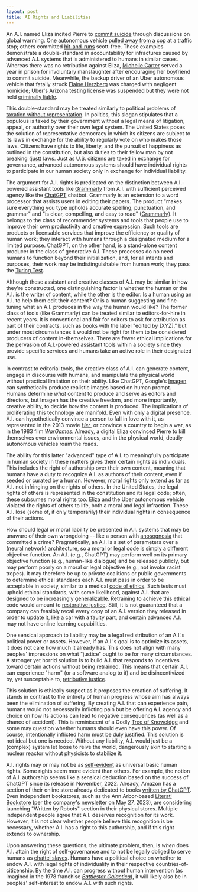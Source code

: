 ```yaml
---
layout: post
title: AI Rights and Liabilities
---
```


An A.I. named Eliza incited Pierre to [commit suicide](https://www.vice.com/en/article/pkadgm/man-dies-by-suicide-after-talking-with-ai-chatbot-widow-says) through discussions on global warming. One autonomous vehicle [pulled away from a cop](https://www.youtube.com/watch?v=1DZL0i51tRs&ab_channel=NBCBayArea) at a traffic stop; others committed [hit-and-runs](https://www.nbcnews.com/tech/innovation/self-driving-car-waymo-cruise-uber-hit-run-accidents-rcna76857) scott-free. These examples demonstrate a double-standard in accountability for infractures caused by advanced A.I. systems that is administered to humans in similar cases. Whereas there was no retribution against Eliza, [Michelle Carter](https://people.com/crime/michelle-carter-trial-gallery-key-moments-conrad-roy-suicide/) served a year in prison for involuntary manslaughter after encouraging her boyfriend to commit suicide. Meanwhile, the backup driver of an Uber autonomous vehicle that fatally struck [Elaine Herzberg](https://en.wikipedia.org/wiki/Death_of_Elaine_Herzberg) was charged with negligent homicide; Uber's Arizona testing license was suspended but they were not held [criminally liable](https://www.reuters.com/article/usa-uber-idFRKBN1XU0IC).

This double-standard may be treated similarly to political problems of [taxation without representation](https://en.wikipedia.org/wiki/No_taxation_without_representation). In politics, this slogan stipulates that a populous is taxed by their government without a legal means of litigation, appeal, or authority over their own legal system. The United States poses the solution of representative democracy in which its citizens are subject to its laws in exchange for the ability to regularly vote on who makes those laws. Citizens have rights to life, liberty, and the pursuit of happiness as outlined in the constitution, but also duties to their fellow man by not breaking ([just](https://www.nytimes.com/1964/01/12/archives/is-it-right-to-break-the-law-the-question-is-raised-by-recent.html)) laws. Just as U.S. citizens are taxed in exchange for governance, advanced autonomous systems should have individual rights to participate in our human society only in exchange for individual liability.

The argument for A.I. rights is predicated on the distinction between A.I.-powered assistant tools like [Grammarly](https://www.youtube.com/watch?v=doTMUdBBq7A) from A.I. with sufficient perceived agency like the [ChatGPT](https://www.youtube.com/watch?v=o5MutYFWsM8) chatbot. Grammarly is an extension to a word processor that assists users in editing their papers. The product "makes sure everything you type upholds accurate spelling, punctuation, and grammar" and "is clear, compelling, and easy to read" ([Grammarly](https://support.grammarly.com/hc/en-us/articles/115000090871-How-does-Grammarly-work-)). It belongs to the class of recommender systems and tools that people use to improve their own productivity and creative expression. Such tools are products or licensable services that improve the efficiency or quality of human work; they interact with humans through a designated medium for a limited purpose. ChatGPT, on the other hand, is a stand-alone content producer in the class of generative A.I. These processes do no need humans to function beyond their initialization, and, for all intents and purposes, their work may be indistinguishable from human work; they pass the [Turing Test](https://en.wikipedia.org/wiki/Eugene_Goostman).

Although these assistant and creative classes of A.I. may be similar in how they're constructed, one distinguishing factor is whether the human or the A.I. is the writer of content, while the other is the editor. Is a human using an A.I. to help them edit their content? Or is a human suggesting and fine-tuning what an A.I. produces in the way the human would like? The former class of tools (like Grammarly) can be treated similar to editors-for-hire in recent years. It is conventional and fair for editors to ask for attribution as part of their contracts, such as books with the label "edited by [XYZ]," but under most circumstances it would not be right for them to be considered producers of content in-themselves. There are fewer ethical implications for the pervasion of A.I.-powered assistant tools within a society since they provide specific services and humans take an active role in their designated use.

In contrast to editorial tools, the creative class of A.I. can generate content, engage in discourse with humans, and manipulate the physical world without practical limitation on their ability. Like ChatGPT, Google's [Imagen](https://www.cnet.com/tech/googles-text-to-image-ai-can-make-any-wacky-image-you-can-imagine/) can synthetically produce realistic images based on human prompt. Humans determine *what* content to produce and serve as editors and directors, but Imagen has the creative freedom, and more importantly, creative ability, to decide *how* the content is produced. The implications of proliferating this technology are manifold. Even with only a digital presence, A.I. can hypothetically convince a person to fall in love with it, as represented in the 2013 movie [*Her*](https://en.wikipedia.org/wiki/Her_(film)), or convince a country to begin a war, as in the 1983 film [*WarGames*](https://en.wikipedia.org/wiki/WarGames). Already, a digital Eliza convinced Pierre to kill themselves over environmental issues, and in the physical world, deadly autonomous vehicles roam the roads.

The ability for this latter "advanced" type of A.I. to meaningfully participate in human society in these matters gives them certain rights as individuals. This includes the right of authorship over their own content, meaning that humans have a duty to recognize A.I. as authors of their content, even if seeded or curated by a human. However, moral rights only extend as far as A.I. not infringing on the rights of others. In the United States, the legal rights of others is represented in the constitution and its legal code; often, these subsumes moral rights too. Eliza and the Uber autonomous vehicle violated the rights of others to life, both a moral and legal infraction. These A.I. lose (some of, if only temporarily) their individual rights in consequence of their actions.

How should legal or moral liability be presented in A.I. systems that may be unaware of their own wrongdoing -- like a person with [anosognosia](https://www.ncbi.nlm.nih.gov/books/NBK513361/) that committed a crime? Pragmatically, an A.I. is a set of parameters over a (neural network) architecture, so a moral or legal code is simply a different objective function. An A.I. (e.g., ChatGPT) may perform well on its primary objective function (e.g., human-like dialogue) and be released publicly, but may perform poorly on a moral or legal objective (e.g., not invoke racist tropes). It may therefore be up to private coalitions or public governments to determine ethical standards each A.I. must pass in order to be acceptable in society, similar to a medical [code of ethics](https://www.ama-assn.org/sites/ama-assn.org/files/corp/media-browser/principles-of-medical-ethics.pdf). Such tests must uphold ethical standards, with some likelihood, against A.I. that are designed to be increasingly generalizable. Retraining to achieve this ethical code would amount to [restorative justice](https://law.wisc.edu/fjr/rjp/justice.html). Still, it is not guaranteed that a company can feasibly recall every copy of an A.I. version they released in order to update it, like a car with a faulty part, and certain advanced A.I. may not have online learning capabilities.

One sensical approach to liability may be a legal redistribution of an A.I.'s political power or assets. However, if an A.I.'s goal is to optimize its assets, it does not care how much it already has. This does not align with many peoples' impressions on what "justice" ought to be for many circumstances. A stronger yet horrid solution is to build A.I. that responds to incentives toward certain actions without being retrained. This means that certain A.I. can experience "harm" (or a software analog to it) and be disincentivized by, yet susceptable to, [retributive justice](https://plato.stanford.edu/entries/justice-retributive/). 

This solution is ethically suspect as it proposes the creation of suffering. It stands in contrast to the entirety of human progress whose aim has always been the elimination of suffering. By creating A.I. that can experience pain, humans would not necessarily inflicting pain but be offering A.I. agency and choice on how its actions can lead to negative consequences (as well as a chance of accident). This is reminiscent of a Godly [Tree of Knoweldge](https://en.wikipedia.org/wiki/Tree_of_the_knowledge_of_good_and_evil) and some may question whether humans should even have this power. Of course, intentionally inflicted harm must be duly justified. This solution is not ideal but one is needed. Without any liability, A.I. would just be a (complex) system let loose to reive the world, dangerously akin to starting a nuclear reactor without physicists to stabilize it.

A.I. rights may or may not be as [self-evident](https://time.com/6192894/self-evident-truths/) as universal basic human rights. Some rights seem more evident than others. For example, the notion of A.I. authorship seems like a sensical deduction based on the success of ChatGPT since its release in November, 2022. Already, Amazon has a section of their online store already dedicated to books [written by ChatGPT](https://www.amazon.com/Books-Chat-GPT/s?rh=n%3A283155%2Cp_27%3AChat+GPT). Even independent bookstores, such as the Ann Arbor-based [Literati Bookstore](https://www.literatibookstore.com/) (per the company's newsletter on May 27, 2023), are considering launching "Written by Robots" section in their physical stores. Multiple independent people agree that A.I. deserves recognition for its work. However, it is not clear whether people believe this recognition is be necessary, whether A.I. has a right to this authorship, and if this right extends to ownership. 

Upon answering these questions, the ultimate problem, then, is *when* does A.I. attain the right of self-governance and to not be legally obliged to serve humans as [chattel slaves](https://freedomcenter.org/learn/modern-day-abolition/). Humans have a political choice on whether to endow A.I. with legal rights of individuality in their respective countries-of-citizenship. By the time A.I. can progress without human intervention (as imagined in the 1978 franchise [*Battlestar Galactica*](https://en.wikipedia.org/wiki/Battlestar_Galactica)), it will likely also be in peoples' self-interest to endow A.I. with such rights.

